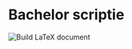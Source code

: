 # Bachelor scriptie

![Build LaTeX document](https://github.com/ipsq/bachelorscriptie/workflows/Build%20LaTeX%20document/badge.svg)
